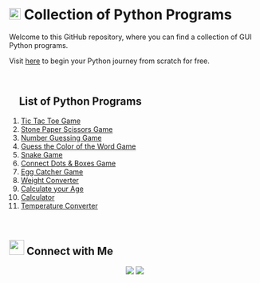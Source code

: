 # <img src="https://i.pinimg.com/originals/ca/00/60/ca0060f3414e6e20b75983acddafad53.gif" width="23"> Collection of Python Programs

Welcome to this GitHub repository, where you can find a collection of GUI Python programs.

Visit [here](https://github.com/s-a-r-a-t-h/Collection-of-Python-Programs/tree/main/Start%20your%20Python%20Journey) to begin your Python journey from scratch for free.

<br>

## <img src="https://user-images.githubusercontent.com/86669668/171820956-cf171296-cc01-4827-ac4a-45ff3f91ff13.gif" width="15"/> List of Python Programs

1. [Tic Tac Toe Game](https://github.com/sarath-pm/Collection-of-GUI-Python-Programs/blob/main/tic_tac_toe_gui_game.py)
2. [Stone Paper Scissors Game](https://github.com/sarath-pm/Collection-of-GUI-Python-Programs/blob/main/stone_paper_scissor_gui.py)
3. [Number Guessing Game](https://github.com/sarath-pm/Collection-of-GUI-Python-Programs/blob/main/number_guessing_game.py)
4. [Guess the Color of the Word Game](https://github.com/sarath-pm/Collection-of-GUI-Python-Programs/blob/main/color_guessing_game.py)
5. [Snake Game](https://github.com/sarath-pm/Collection-of-GUI-Python-Programs/blob/main/snake_game.py)
6. [Connect Dots & Boxes Game](https://github.com/sarath-pm/Collection-of-GUI-Python-Programs/blob/main/connect_dots%26boxes.py)
7. [Egg Catcher Game](https://github.com/sarath-pm/Collection-of-GUI-Python-Programs/blob/main/egg_catcher_game.py)
8. [Weight Converter](https://github.com/sarath-pm/Collection-of-GUI-Python-Programs/blob/main/weight_converter_gui.py)
9. [Calculate your Age](https://github.com/sarath-pm/Collection-of-GUI-Python-Programs/blob/main/age_calculator.py)
10. [Calculator](https://github.com/sarath-pm/Collection-of-GUI-Python-Programs/blob/main/calculator.py)
11. [Temperature Converter](https://github.com/sarath-pm/Collection-of-GUI-Python-Programs/blob/main/temperature_converter.py)

<br>

## <img src="https://media.giphy.com/media/LnQjpWaON8nhr21vNW/giphy.gif" width='30'> Connect with Me

<p align="center">
<a href="mailto:sarath2375@gmail.com"><img src="https://img.shields.io/badge/Gmail-D14836?style=for-the-badge&logo=gmail&logoColor=white"/></a>
<a href="https://www.linkedin.com/in/sarath-p-m/"><img src="https://img.shields.io/badge/LinkedIn-0077B5?style=for-the-badge&logo=linkedin&logoColor=white"/></a>
</p>